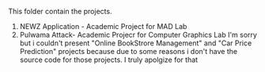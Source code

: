 This folder contain the projects.
1. NEWZ Application - Academic Project for MAD Lab
2. Pulwama Attack- Academic Projecr for Computer Graphics Lab
I'm sorry but i couldn't present "Online BookStrore Management" and "Car Price Prediction" projects because due to some reasons i don't have the source code for those projects. I truly apolgize for that
